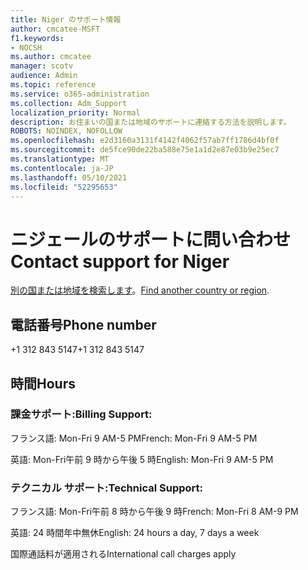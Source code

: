 ```yaml
---
title: Niger のサポート情報
author: cmcatee-MSFT
f1.keywords:
- NOCSH
ms.author: cmcatee
manager: scotv
audience: Admin
ms.topic: reference
ms.service: o365-administration
ms.collection: Adm_Support
localization_priority: Normal
description: お住まいの国または地域のサポートに連絡する方法を説明します。
ROBOTS: NOINDEX, NOFOLLOW
ms.openlocfilehash: e2d3160a3131f4142f4062f57ab7ff1786d4bf0f
ms.sourcegitcommit: de5fce90de22ba588e75e1a1d2e87e03b9e25ec7
ms.translationtype: MT
ms.contentlocale: ja-JP
ms.lasthandoff: 05/10/2021
ms.locfileid: "52295653"
---
```

# <a name="contact-support-for-niger"></a><span data-ttu-id="8594e-103">ニジェールのサポートに問い合わせ</span><span class="sxs-lookup"><span data-stu-id="8594e-103">Contact support for Niger</span></span>

<span data-ttu-id="8594e-104">[別の国または地域を検索します](../../business-video/get-help-support.md)。</span><span class="sxs-lookup"><span data-stu-id="8594e-104">[Find another country or region](../../business-video/get-help-support.md).</span></span>

## <a name="phone-number"></a><span data-ttu-id="8594e-105">電話番号</span><span class="sxs-lookup"><span data-stu-id="8594e-105">Phone number</span></span>
<span data-ttu-id="8594e-106">+1 312 843 5147</span><span class="sxs-lookup"><span data-stu-id="8594e-106">+1 312 843 5147</span></span>

## <a name="hours"></a><span data-ttu-id="8594e-107">時間</span><span class="sxs-lookup"><span data-stu-id="8594e-107">Hours</span></span>
### <a name="billing-support"></a><span data-ttu-id="8594e-108">課金サポート:</span><span class="sxs-lookup"><span data-stu-id="8594e-108">Billing Support:</span></span>

<span data-ttu-id="8594e-109">フランス語: Mon-Fri 9 AM-5 PM</span><span class="sxs-lookup"><span data-stu-id="8594e-109">French: Mon-Fri 9 AM-5 PM</span></span>

<span data-ttu-id="8594e-110">英語: Mon-Fri午前 9 時から午後 5 時</span><span class="sxs-lookup"><span data-stu-id="8594e-110">English: Mon-Fri 9 AM-5 PM</span></span>

### <a name="technical-support"></a><span data-ttu-id="8594e-111">テクニカル サポート:</span><span class="sxs-lookup"><span data-stu-id="8594e-111">Technical Support:</span></span>

<span data-ttu-id="8594e-112">フランス語: Mon-Fri午前 8 時から午後 9 時</span><span class="sxs-lookup"><span data-stu-id="8594e-112">French: Mon-Fri 8 AM-9 PM</span></span>

<span data-ttu-id="8594e-113">英語: 24 時間年中無休</span><span class="sxs-lookup"><span data-stu-id="8594e-113">English: 24 hours a day, 7 days a week</span></span>

<span data-ttu-id="8594e-114">国際通話料が適用される</span><span class="sxs-lookup"><span data-stu-id="8594e-114">International call charges apply</span></span>
